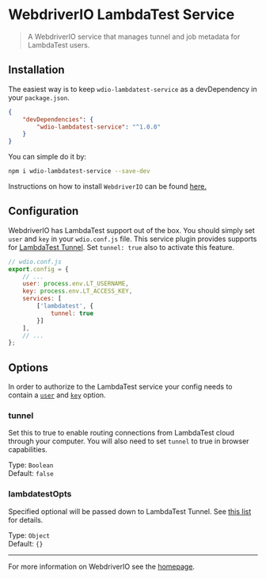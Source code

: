 WebdriverIO LambdaTest Service
========================

> A WebdriverIO service that manages tunnel and job metadata for LambdaTest users.

## Installation


The easiest way is to keep `wdio-lambdatest-service` as a devDependency in your `package.json`.

```json
{
    "devDependencies": {
        "wdio-lambdatest-service": "^1.0.0"
    }
}
```

You can simple do it by:

```bash
npm i wdio-lambdatest-service --save-dev
```

Instructions on how to install `WebdriverIO` can be found [here.](https://webdriver.io/docs/gettingstarted.html)


## Configuration

WebdriverIO has LambdaTest support out of the box. You should simply set `user` and `key` in your `wdio.conf.js` file. This service plugin provides supports for [LambdaTest Tunnel](https://www.lambdatest.com/support/docs/troubleshooting-lambda-tunnel/). Set `tunnel: true` also to activate this feature.

```js
// wdio.conf.js
export.config = {
    // ...
    user: process.env.LT_USERNAME,
    key: process.env.LT_ACCESS_KEY,
    services: [
        ['lambdatest', {
            tunnel: true
        }]
    ],
    // ...
};
```

## Options

In order to authorize to the LambdaTest service your config needs to contain a [`user`](https://webdriver.io/docs/options.html#user) and [`key`](https://webdriver.io/docs/options.html#key) option.

### tunnel
Set this to true to enable routing connections from LambdaTest cloud through your computer. You will also need to set `tunnel` to true in browser capabilities.

Type: `Boolean`<br>
Default: `false`

### lambdatestOpts
Specified optional will be passed down to LambdaTest Tunnel. See [this list](https://www.lambdatest.com/support/docs/lambda-tunnel-modifiers/) for details.

Type: `Object`<br>
Default: `{}`

----

For more information on WebdriverIO see the [homepage](https://webdriver.io).
